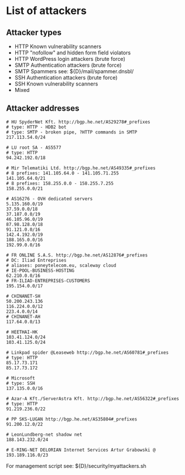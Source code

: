 # List of attackers

## Attacker types

- HTTP Known vulnerability scanners
- HTTP "nofollow" and hidden form field violators
- HTTP WordPress login attackers (brute force)
- SMTP Authentication attackers (brute force)
- SMTP Spammers see: ${D}/mail/spammer.dnsbl/
- SSH  Authentication attackers (brute force)
- SSH  Known vulnerability scanners
- Mixed

## Attacker addresses

```
# HU SpyderNet Kft. http://bgp.he.net/AS29278#_prefixes
# type: HTTP - HDB2 bot
# type: SMTP - broken pipe, ?HTTP commands in SMTP
217.113.54.0/24

# LU root SA - AS5577
# type: HTTP
94.242.192.0/18

# Mir Telematiki Ltd. http://bgp.he.net/AS49335#_prefixes
# 8 prefixes: 141.105.64.0 - 141.105.71.255
141.105.64.0/21
# 8 prefixes: 158.255.0.0 - 158.255.7.255
158.255.0.0/21

# AS16276 - OVH dedicated servers
5.135.160.0/19
37.59.0.0/18
37.187.0.0/19
46.105.96.0/19
87.98.128.0/18
91.121.0.0/16
142.4.192.0/19
188.165.0.0/16
192.99.0.0/16

# FR ONLINE S.A.S. http://bgp.he.net/AS12876#_prefixes
# DC: Iliad Entreprises
# aliases: poneytelecom.eu, scaleway cloud
# IE-POOL-BUSINESS-HOSTING
62.210.0.0/16
# FR-ILIAD-ENTREPRISES-CUSTOMERS
195.154.0.0/17

# CHINANET-SH
50.200.243.136
116.224.0.0/12
223.4.0.0/14
# CHINANET-AH
117.64.0.0/13

# HEETHAI-HK
103.41.124.0/24
103.41.125.0/24

# Linkpad spider @Leaseweb http://bgp.he.net/AS60781#_prefixes
# type: HTTP
85.17.73.171
85.17.73.172

# Microsoft
# type: SSH
137.135.0.0/16

# Azar-A Kft./ServerAstra Kft. http://bgp.he.net/AS56322#_prefixes
# type: HTTP
91.219.236.0/22

# PP SKS-LUGAN http://bgp.he.net/AS35804#_prefixes
91.200.12.0/22

# LeonLundberg-net shadow net
188.143.232.0/24

# E-RING-NET DELORIAN Internet Services Artur Grabowski @
193.189.116.0/23
```

For management script see: ${D}/security/myattackers.sh
